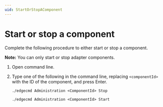 ```yaml
---
uid: StartOrStopAComponent
---
```


# Start or stop a component

Complete the following procedure to either start or stop a component. 

**Note:** You can only start or stop adapter components.

1. Open command line.
2. Type one of the following in the command line, replacing `<componentId>` with the ID of the component, and press Enter.

   `./edgecmd Administration <ComponentId> Stop`
  
   `./edgecmd Administration <ComponentId> Start`
